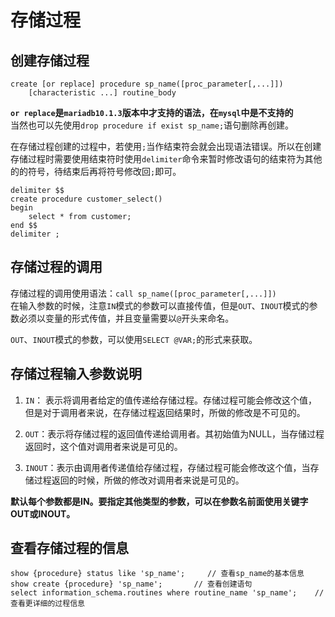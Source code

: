 # 存储过程

## 创建存储过程
```
create [or replace] procedure sp_name([proc_parameter[,...]])
    [characteristic ...] routine_body
```
**`or replace`是`mariadb10.1.3`版本中才支持的语法，在`mysql`中是不支持的**  
当然也可以先使用`drop procedure if exist sp_name;`语句删除再创建。  

在存储过程创建的过程中，若使用`;`当作结束符会就会出现语法错误。所以在创建存储过程时需要使用结束符时使用`delimiter`命令来暂时修改语句的结束符为其他的的符号，待结束后再将符号修改回`;`即可。
```
delimiter $$
create procedure customer_select()
begin
    select * from customer;
end $$
delimiter ;
```

## 存储过程的调用

存储过程的调用使用语法：`call sp_name([proc_parameter[,...]])`  
在输入参数的时候，注意`IN`模式的参数可以直接传值，但是`OUT`、`INOUT`模式的参数必须以变量的形式传值，并且变量需要以`@`开头来命名。

`OUT`、`INOUT`模式的参数，可以使用`SELECT @VAR;`的形式来获取。

## 存储过程输入参数说明

1. `IN`： 表示将调用者给定的值传递给存储过程。存储过程可能会修改这个值，但是对于调用者来说，在存储过程返回结果时，所做的修改是不可见的。

2. `OUT`：表示将存储过程的返回值传递给调用者。其初始值为NULL，当存储过程返回时，这个值对调用者来说是可见的。

3. `INOUT`：表示由调用者传递值给存储过程，存储过程可能会修改这个值，当存储过程返回的时候，所做的修改对调用者来说是可见的。

**默认每个参数都是IN。要指定其他类型的参数，可以在参数名前面使用关键字OUT或INOUT。**

## 查看存储过程的信息

```
show {procedure} status like 'sp_name';     // 查看sp_name的基本信息
show create {procedure} 'sp_name';       // 查看创建语句
select information_schema.routines where routine_name 'sp_name';    // 查看更详细的过程信息
```



